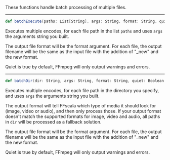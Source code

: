 These functions handle batch processing of multiple files.

---

```scala
def batchExecute(paths: List[String], args: String, format: String, quiet: Boolean = true)
```
Executes multiple encodes, for each file path in the list ```paths``` and uses ```args``` the arguments string you built.


The output file format will be the format argument. For each file, the output filename will be the same as the input file with the addition of "_new" and the new format.

Quiet is true by default, FFmpeg will only output warnings and errors.

---

```scala
def batchDir(dir: String, args: String, format: String, quiet: Boolean = true)
```
Executes multiple encodes, for each file path in the directory you specify, and uses ```args``` the arguments string you built.

The output format will tell FFscala which type of media it should look for (image, video or audio), and then only process those. If your output format doesn't match the supported formats for image, video and audio, all paths in ```dir``` will be processed as a fallback solution.

The output file format will be the format argument. For each file, the output filename will be the same as the input file with the addition of "_new" and the new format.

Quiet is true by default, FFmpeg will only output warnings and errors.


